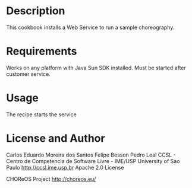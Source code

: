 Description
====

This cookbook installs a Web Service to run a sample choreography.

Requirements
====

Works on any platform with Java Sun SDK installed. Must be started after customer service.

Usage
====

The recipe starts the service

License and Author
====

Carlos Eduardo Moreira dos Santos
Felipe Besson
Pedro Leal
CCSL - Centro de Competencia de Software Livre - IME/USP
University of Sao Paulo
http://ccsl.ime.usp.br
Apache 2.0 License

CHOReOS Project
http://choreos.eu/

